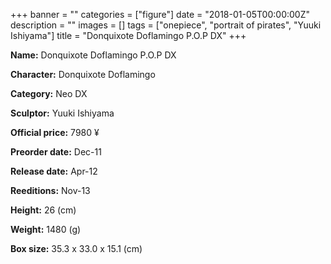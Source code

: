 +++
banner = ""
categories = ["figure"]
date = "2018-01-05T00:00:00Z"
description = ""
images = []
tags = ["onepiece", "portrait of pirates", "Yuuki Ishiyama"]
title = "Donquixote Doflamingo P.O.P DX"
+++

**Name:** Donquixote Doflamingo P.O.P DX

**Character:** Donquixote Doflamingo

**Category:** Neo DX 

**Sculptor:** Yuuki Ishiyama

**Official price:** 7980 ¥

**Preorder date:** Dec-11

**Release date:** Apr-12

**Reeditions:** Nov-13

**Height:** 26 (cm)

**Weight:** 1480 (g)

**Box size:** 35.3 x 33.0 x 15.1 (cm)




